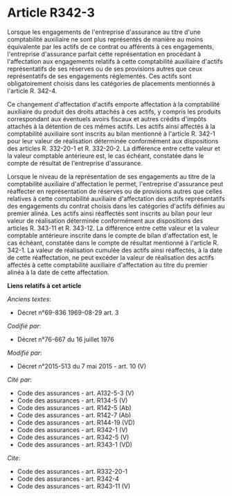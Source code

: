 # Article R342-3

Lorsque les engagements de l'entreprise d'assurance au titre d'une comptabilité auxiliaire ne sont plus représentés de
manière au moins équivalente par les actifs de ce contrat ou afférents à ces engagements, l'entreprise d'assurance parfait
cette représentation en procédant à l'affectation aux engagements relatifs à cette comptabilité auxiliaire d'actifs
représentatifs de ses réserves ou de ses provisions autres que ceux représentatifs de ses engagements réglementés. Ces actifs
sont obligatoirement choisis dans les catégories de placements mentionnés à l'article R. 342-4. 

Ce changement d'affectation d'actifs emporte affectation à la comptabilité auxiliaire du produit des droits attachés à ces
actifs, y compris les produits correspondant aux éventuels avoirs fiscaux et autres crédits d'impôts attachés à la détention
de ces mêmes actifs. Les actifs ainsi affectés à la comptabilité auxiliaire sont inscrits au bilan mentionné à l'article R.
342-1 pour leur valeur de réalisation déterminée conformément aux dispositions des articles R. 332-20-1 et R. 332-20-2. La
différence entre cette valeur et la valeur comptable antérieure est, le cas échéant, constatée dans le compte de résultat de
l'entreprise d'assurance. 

Lorsque le niveau de la représentation de ses engagements au titre de la comptabilité auxiliaire d'affectation le permet,
l'entreprise d'assurance peut réaffecter en représentation de réserves ou de provisions autres que celles relatives à cette
comptabilité auxiliaire d'affectation des actifs représentatifs des engagements du contrat choisis dans les catégories
d'actifs définies au premier alinéa. Les actifs ainsi réaffectés sont inscrits au bilan pour leur valeur de réalisation
déterminée conformément aux dispositions des articles R. 343-11 et R. 343-12. La différence entre cette valeur et la valeur
comptable antérieure inscrite dans le compte de bilan d'affectation est, le cas échéant, constatée dans le compte de résultat
mentionné à l'article R. 342-1. La valeur de réalisation cumulée des actifs ainsi réaffectés, à la date de cette
réaffectation, ne peut excéder la valeur de réalisation des actifs affectés à cette comptabilité auxiliaire d'affectation au
titre du premier alinéa à la date de cette affectation.

**Liens relatifs à cet article**

_Anciens textes_:

  - Décret n°69-836 1969-08-29 art. 3

_Codifié par_:

  - Décret n°76-667 du 16 juillet 1976

_Modifié par_:

  - Décret n°2015-513 du 7 mai 2015 - art. 10 (V)

_Cité par_:

  - Code des assurances - art. A132-5-3 (V)
  - Code des assurances - art. R134-5 (V)
  - Code des assurances - art. R142-5 (Ab)
  - Code des assurances - art. R142-7 (Ab)
  - Code des assurances - art. R144-19 (VD)
  - Code des assurances - art. R342-1 (V)
  - Code des assurances - art. R342-5 (V)
  - Code des assurances - art. R343-1 (VD)

_Cite_:

  - Code des assurances - art. R332-20-1
  - Code des assurances - art. R342-4
  - Code des assurances - art. R343-11 (V)
